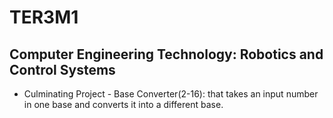 # TER3M1
## Computer Engineering Technology: Robotics and Control Systems
- Culminating Project - Base Converter(2-16): that takes an input number in one base and converts it into a different base.
